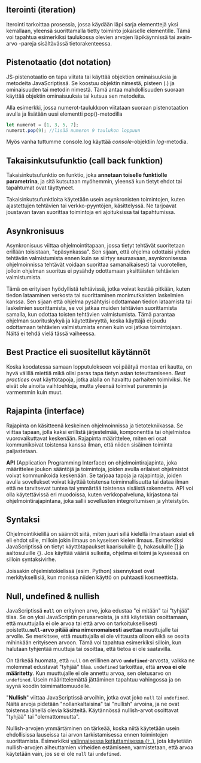 ## Iterointi (iteration)

Iterointi tarkoittaa prosessia, jossa käydään läpi sarja elementtejä yksi kerrallaan, yleensä suorittamalla tietty toiminto jokaiselle elementille. Tämä voi tapahtua esimerkiksi taulukossa olevien arvojen läpikäynnissä tai avain-arvo -pareja sisältävässä tietorakenteessa.

## Pistenotaatio (dot notation)

JS-pistenotaatio on tapa viitata tai käyttää objektien ominaisuuksia ja metodeita JavaScriptissä. Se koostuu objektin nimestä, pisteen (.) ja ominaisuuden tai metodin nimestä. Tämä antaa mahdollisuuden suoraan käyttää objektin ominaisuuksia tai kutsua sen metodeita.

Alla esimerkki, jossa numerot-taulukkoon viitataan suoraan pistenotaation avulla ja lisätään uusi elementti pop()-metodilla

```js
let numerot = [1, 3, 5, 7];
numerot.pop(9); //lisää numeron 9 taulukon loppuun
```

Myös vanha tuttumme console.log käyttää _console_-objektiin _log_-metodia.

## Takaisinkutsufunktio (call back funktion)

Takaisinkutsufunktio on funktio, joka **annetaan toiselle funktiolle parametrina**, ja sitä kutsutaan myöhemmin, yleensä kun tietyt ehdot tai tapahtumat ovat täyttyneet.

Takaisinkutsufunktioita käytetään usein asynkronisten toimintojen, kuten ajastettujen tehtävien tai verkko-pyyntöjen, käsittelyssä. Ne tarjoavat joustavan tavan suorittaa toimintoja eri ajoituksissa tai tapahtumissa.

## Asynkronisuus

Asynkronisuus viittaa ohjelmointitapaan, jossa tietyt tehtävät suoritetaan erillään toisistaan, "epäsynkassa". Sen sijaan, että ohjelma odottaisi yhden tehtävän valmistumista ennen kuin se siirtyy seuraavaan, asynkronisessa ohjelmoinnissa tehtävät voidaan suorittaa samanaikaisesti tai vuorotellen, jolloin ohjelman suoritus ei pysähdy odottamaan yksittäisten tehtävien valmistumista.

Tämä on erityisen hyödyllistä tehtävissä, jotka voivat kestää pitkään, kuten tiedon lataaminen verkosta tai suorittaminen monimutkaisten laskelmien kanssa. Sen sijaan että ohjelma pysähtyisi odottamaan tiedon lataamista tai laskelmien suorittamista, se voi jatkaa muiden tehtävien suorittamista samalla, kun odottaa toisten tehtävien valmistumista. Tämä parantaa ohjelman suorituskykyä ja käytettävyyttä, koska käyttäjä ei joudu odottamaan tehtävien valmistumista ennen kuin voi jatkaa toimintojaan. Näitä ei tehdä vielä tässä vaiheessa.

## Best Practice eli suositellut käytännöt

Koska koodatessa samaan lopputulokseen voi päätyä montaa eri kautta, on hyvä välillä miettiä mikä olisi paras tapa tietyn asian toteuttamiseen. _Best practices_ ovat käyttötapoja, jotka alalla on havaittu parhaiten toimiviksi. Ne eivät ole ainoita vaihtoehtoja, mutta yleensä toimivat paremmin ja varmemmin kuin muut.

## Rajapinta (interface)

Rajapinta on käsitteenä keskeinen ohjelmoinnissa ja tietotekniikassa. Se viittaa tapaan, jolla kaksi erillistä järjestelmää, komponenttia tai ohjelmistoa vuorovaikuttavat keskenään. Rajapinta määrittelee, miten eri osat kommunikoivat toistensa kanssa ilman, että niiden sisäinen toiminta paljastetaan.

**API** (Application Programming Interface) on ohjelmointirajapinta, joka määrittelee joukon sääntöjä ja toimintoja, joiden avulla erilaiset ohjelmistot voivat kommunikoida keskenään. Se tarjoaa tapoja ja rajapintoja, joiden avulla sovellukset voivat käyttää toistensa toiminnallisuutta tai dataa ilman että ne tarvitsevat tuntea tai ymmärtää toistensa sisäistä rakennetta. API voi olla käytettävissä eri muodoissa, kuten verkkopalveluna, kirjastona tai ohjelmointirajapintana, joka sallii sovellusten integroitumisen ja yhteistyön.

## Syntaksi

Ohjelmointikielillä on säännöt siitä, miten juuri sillä kielellä ilmaistaan asiat eli eli ehdot sille, milloin jokin ilmaus on kyseisen kielen ilmaus. Esimerkiksi JavaScriptissä on tietyt käyttötapaukset kaarisuluille (), hakasuluille [] ja aaltosuluille {}. Jos käyttää vääriä sulkeita, ohjelma ei toimi ja kyseessä on silloin syntaksivirhe.

Joissakin ohjelmistokielissä (esim. Python) sisennykset ovat merkityksellisiä, kun monissa niiden käyttö on puhtaasti kosmeettista.

## Null, undefined & nullish

JavaScriptissä **`null`** on erityinen arvo, joka edustaa "ei mitään" tai "tyhjää" tilaa. Se on yksi JavaScriptin perusarvoista, ja sitä käytetään osoittamaan, että muuttujalla ei ole arvoa tai että arvo on tarkoituksellisesti poistettu.**`null`-arvo pitää aina nimenomaisesti asettaa** muuttujalle tai arvolle. Se merkitsee, että muuttujalla ei ole viittausta olioon eikä se osoita mihinkään erityiseen arvoon. Tämä voi tapahtua esimerkiksi silloin, kun halutaan tyhjentää muuttuja tai osoittaa, että tietoa ei ole saatavilla.

On tärkeää huomata, että `null` on erillinen arvo **`undefined`**-arvosta, vaikka ne molemmat edustavat "tyhjää" tilaa. `undefined` tarkoittaa, että **arvoa ei ole määritetty**. Kun muuttujalle ei ole annettu arvoa, sen oletusarvo on `undefined`. Usein määrittelemättä jättäminen tapahtuu vahingossa ja on syynä koodin toimimattomuudelle.

"**Nullish**" viittaa JavaScriptissä arvoihin, jotka ovat joko `null` tai `undefined`. Näitä arvoja pidetään "nollankaltaisina" tai "nullish" arvoina, ja ne ovat toistensa lähellä olevia käsitteitä. Käytännössä nullish-arvot osoittavat "tyhjää" tai "olemattomuutta".

Nullish-arvojen ymmärtäminen on tärkeää, koska niitä käytetään usein ehdollisissa lauseissa tai arvon tarkistamisessa ennen toimintojen suorittamista. Esimerkiksi [valinnaisessa ketjuttamisessa (`?.`)](../08_osa/01_ketjutus.md), jota käytetään nullish-arvojen aiheuttamien virheiden estämiseen, varmistetaan, että arvoa käytetään vain, jos se ei ole `null` tai `undefined`.
